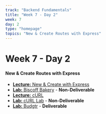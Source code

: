 ```yaml
---
track: "Backend Fundamentals"
title: "Week 7 - Day 2"
week: 7
day: 2
type: "homepage"
topics: "New & Create Routes with Express"
---
```


# Week 7 - Day 2

#### New & Create Routes with Express

- [**Lecture:** New & Create with Express](/backend-fundamentals/week-7/day-2/lecture-materials/new-and-create-routes-with-express/)
- [**Lab:** Biscoff Bakery](/backend-fundamentals/week-7/day-2/labs/biscoff-bakery/) - **Non-Deliverable**
- [**Lecture:** cURL](/backend-fundamentals/week-7/day-2/lecture-materials/curl/)
- [**Lab:** cURL Lab](/backend-fundamentals/week-7/day-2/labs/curl-lab/) - **Non-Deliverable**
- [**Lab:** Budgtr](/backend-fundamentals/week-7/day-2/labs/budgtr/) - **Deliverable**
